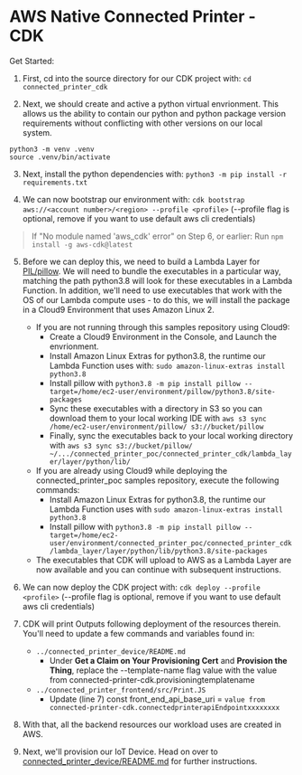 # AWS Native Connected Printer - CDK


Get Started:
1. First, cd into the source directory for our CDK project with: ```cd connected_printer_cdk```

2. Next, we should create and active a python virtual envrionment. This allows us the ability to contain our python and python package version requirements without conflicting with other versions on our local system. 
```
python3 -m venv .venv 
source .venv/bin/activate
```

3. Next, install the python dependencies with: ```python3 -m pip install -r requirements.txt```

4. We can now bootstrap our environment with: ```cdk bootstrap aws://<account number>/<region> --profile <profile>``` (--profile flag is optional, remove if you want to use default aws cli credentials)

>If "No module named 'aws_cdk' error" on Step 6, or earlier:
>   Run `npm install -g aws-cdk@latest`

5. Before we can deploy this, we need to build a Lambda Layer for [PIL/pillow](https://pillow.readthedocs.io/). We will need to bundle the executables in a particular way, matching the path python3.8 will look for these executables in a Lambda Function. In addition, we'll need to use executables that work with the OS of our Lambda compute uses - to do this, we will install the package in a Cloud9 Environment that uses Amazon Linux 2.
    - If you are not running through this samples repository using Cloud9:
        - Create a Cloud9 Environment in the Console, and Launch the envrionment.
        - Install Amazon Linux Extras for python3.8, the runtime our Lambda Function uses with: `sudo amazon-linux-extras install python3.8`
        - Install pillow with `python3.8 -m pip install pillow --target=/home/ec2-user/environment/pillow/python3.8/site-packages`
        - Sync these executables with a directory in S3 so you can download them to your local working IDE with `aws s3 sync /home/ec2-user/environment/pillow/ s3://bucket/pillow`
        - Finally, sync the executables back to your local working directory with `aws s3 sync s3://bucket/pillow/ ~/.../connected_printer_poc/connected_printer_cdk/lambda_layer/layer/python/lib/`
    - If you are already using Cloud9 while deploying the connected_printer_poc samples repository, execute the following commands:
        - Install Amazon Linux Extras for python3.8, the runtime our Lambda Function uses with `sudo amazon-linux-extras install python3.8`
        - Install pillow with `python3.8 -m pip install pillow --target=/home/ec2-user/environment/connected_printer_poc/connected_printer_cdk/lambda_layer/layer/python/lib/python3.8/site-packages`
    - The executables that CDK will upload to AWS as a Lambda Layer are now available and you can continue with subsequent instructions.

6. We can now deploy the CDK project with: `cdk deploy --profile <profile>` (--profile flag is optional, remove if you want to use default aws cli credentials)

7. CDK will print Outputs following deployment of the resources therein. You'll need to update a few commands and variables found in:
    - `../connected_printer_device/README.md`
        - Under **Get a Claim on Your Provisioning Cert** and **Provision the Thing**, replace the --template-name flag value with the value from connected-printer-cdk.provisioningtemplatename
    - `../connected_printer_frontend/src/Print.JS`
        - Update (line 7) const front_end_api_base_uri = `value from connected-printer-cdk.connectedprinterapiEndpointxxxxxxxx`

8. With that, all the backend resources our workload uses are created in AWS. 

9. Next, we'll provision our IoT Device. Head on over to [connected_printer_device/README.md](https://gitlab.aws.dev/marshbun/connected_printer_poc/-/blob/main/connected_printer_device/README.md) for further instructions.


